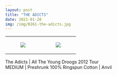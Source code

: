 ```yaml
---
layout: post
title: "THE ADICTS"
date: 2021-01-28
img: /img/0261-the-adicts.jpg
---
```




<table style="width:100%;"><tr><td style="vertical-align:top;">
      <figure class="tmblr-full" data-orig-height="2048" data-orig-width="1365" data-orig-src="https://concertshirts.netlify.app/shirts/0261/0261-01.jpg"><img src="https://64.media.tumblr.com/66a221b1735f75a015ea0d38b781c79c/d89ca96fa4559c43-da/s540x810/7fb845c46f0626d0768818b031f15a4e8c37ca77.jpg" data-orig-height="2048" data-orig-width="1365" data-orig-src="https://concertshirts.netlify.app/shirts/0261/0261-01.jpg"/></figure></td>
    <td style="vertical-align:top;">
      <figure class="tmblr-full" data-orig-height="2048" data-orig-width="1365" data-orig-src="https://concertshirts.netlify.app/shirts/0261/0261-02.jpg"><img src="https://64.media.tumblr.com/350ccb0be32a6ab9f512127f4e3dbe00/d89ca96fa4559c43-c5/s540x810/ff8ecaf2cad54fb15368d76f2f5baf39bf6ffa0c.jpg" data-orig-height="2048" data-orig-width="1365" data-orig-src="https://concertshirts.netlify.app/shirts/0261/0261-02.jpg"/></figure></td>
  </tr></table><p>
  The Adicts | All The Young Droogs 2012 Tour<br/>MEDIUM | Preshrunk 100% Ringspun Cotton | Anvil
</p>
